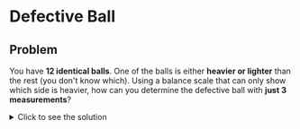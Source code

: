 # Defective Ball

## Problem

You have **12 identical balls**. One of the balls is either **heavier or lighter** than the rest (you don't know which). Using a balance scale that can only show which side is heavier, how can you determine the defective ball with **just 3 measurements**?

<details>
<summary>Click to see the solution</summary>

### Solution

This weighing problem is a classic brain teaser and is still frequently asked in interviews. The key is to divide the balls into **three groups** instead of two during the weighing process. Here's the step-by-step explanation:

1. **Label the balls from 1 to 12.**
2. Divide them into **three groups of 4 balls each**:
   - Group 1: Balls 1, 2, 3, 4
   - Group 2: Balls 5, 6, 7, 8
   - Group 3: Balls 9, 10, 11, 12
3. **First measurement:** Compare Group 1 (balls 1, 2, 3, 4) against Group 2 (balls 5, 6, 7, 8).
   - If the two groups **balance**:
     - The defective ball is in Group 3 (balls 9, 10, 11, 12).
   - If Group 1 is **lighter** or **heavier** than Group 2:
     - The defective ball is in Group 1 or Group 2.

4. **Second measurement:** Narrow down the defective group further by comparing a subset of the suspected group against a known "normal" set of balls.
5. **Third measurement:** Using the information gathered, identify the exact defective ball and determine if it is heavier or lighter.

### Why divide into three groups?

The reason is that comparing two groups always provides information about the **third group**. This approach reduces the problem size by 2/3 with each measurement.

### Figure

The tree diagram below illustrates the step-by-step approach to identifying the defective ball. It shows how to narrow down possibilities through systematic comparisons:

![Tree Diagram of the Solution](figure.png)

### Additional Notes

- If the defective ball is known to be **either heavier or lighter**, the problem can be solved for up to **3^n balls in n measurements**.
- If there is no information about whether the defective ball is heavier or lighter, you can solve for up to **(3^n - 3) / 2 balls in n measurements**.

</details>